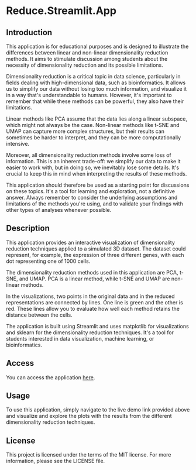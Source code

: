 # Reduce.Streamlit.App
## Introduction
This application is for educational purposes and is designed to illustrate the differences between linear and non-linear dimensionality reduction methods. It aims to stimulate discussion among students about the necessity of dimensionality reduction and its possible limitations.

Dimensionality reduction is a critical topic in data science, particularly in fields dealing with high-dimensional data, such as bioinformatics. It allows us to simplify our data without losing too much information, and visualize it in a way that's understandable to humans. However, it's important to remember that while these methods can be powerful, they also have their limitations.

Linear methods like PCA assume that the data lies along a linear subspace, which might not always be the case. Non-linear methods like t-SNE and UMAP can capture more complex structures, but their results can sometimes be harder to interpret, and they can be more computationally intensive.

Moreover, all dimensionality reduction methods involve some loss of information. This is an inherent trade-off: we simplify our data to make it easier to work with, but in doing so, we inevitably lose some details. It's crucial to keep this in mind when interpreting the results of these methods.

This application should therefore be used as a starting point for discussions on these topics. It's a tool for learning and exploration, not a definitive answer. Always remember to consider the underlying assumptions and limitations of the methods you're using, and to validate your findings with other types of analyses whenever possible. 

## Description
This application provides an interactive visualization of dimensionality reduction techniques applied to a simulated 3D dataset. The dataset could represent, for example, the expression of three different genes, with each dot representing one of 1000 cells. 

The dimensionality reduction methods used in this application are PCA, t-SNE, and UMAP. PCA is a linear method, while t-SNE and UMAP are non-linear methods. 

In the visualizations, two points in the original data and in the reduced representations are connected by lines. One line is green and the other is red. These lines allow you to evaluate how well each method retains the distance between the cells. 

The application is built using Streamlit and uses matplotlib for visualizations and sklearn for the dimensionality reduction techniques. It's a tool for students interested in data visualization, machine learning, or bioinformatics. 

## Access
You can access the application [here](https://reduce.streamlit.app/).

## Usage
To use this application, simply navigate to the live demo link provided above and visualize and explore the plots with the results from the different dimensionality reduction techniques.

## License
This project is licensed under the terms of the MIT license. For more information, please see the LICENSE file.
